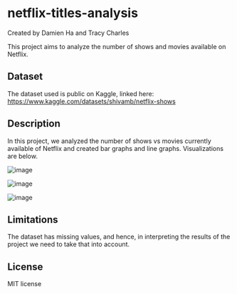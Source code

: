 # netflix-titles-analysis

Created by Damien Ha and Tracy Charles

This project aims to analyze the number of shows and movies available on Netflix.

## Dataset

The dataset used is public on Kaggle, linked here: https://www.kaggle.com/datasets/shivamb/netflix-shows

## Description

In this project, we analyzed the number of shows vs movies currently available of Netflix and created bar graphs and line graphs. Visualizations are below.

![image](https://user-images.githubusercontent.com/81223941/160676994-6e95f468-cff6-46ac-963d-98b5c800e6e3.png)

![image](https://user-images.githubusercontent.com/81223941/160677058-bf47b7e1-6a3f-4da8-abc2-99165082488e.png)

![image](https://user-images.githubusercontent.com/81223941/160677085-32f7ceb5-aa0e-42a7-b7a9-8e0f8c3dfc4e.png)

## Limitations

The dataset has missing values, and hence, in interpreting the results of the project we need to take that into account.

## License

MIT license
